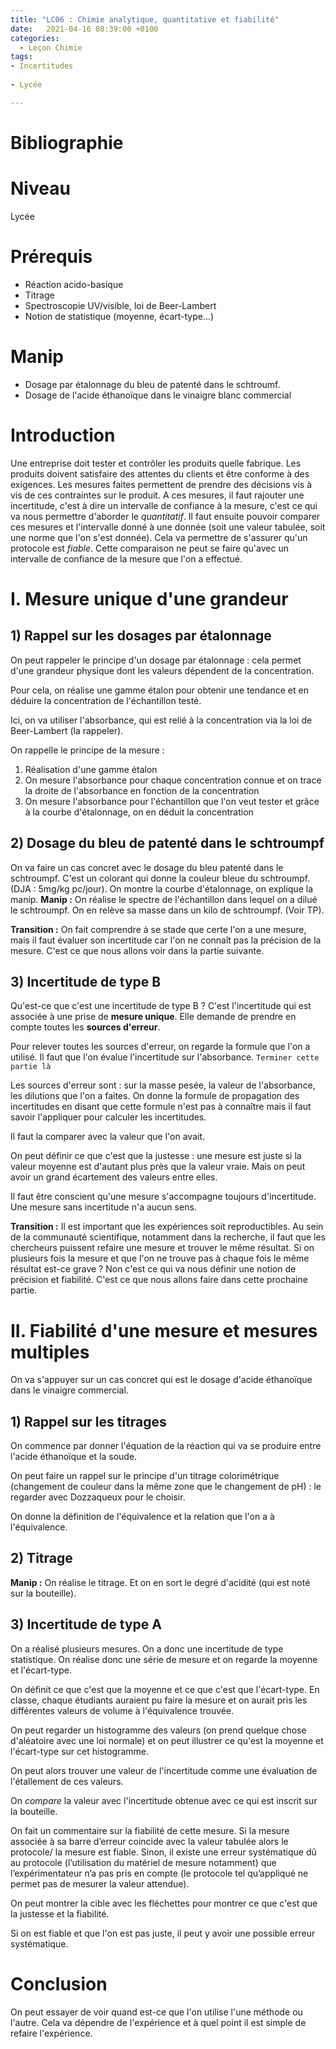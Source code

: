 ```yaml
---
title: "LC06 : Chimie analytique, quantitative et fiabilité"
date:   2021-04-16 08:39:00 +0100
categories:
  - Leçon Chimie
tags:
- Incertitudes
 
- Lycée

---
```

# Bibliographie

# Niveau 
Lycée

# Prérequis
* Réaction acido-basique
* Titrage
* Spectroscopie UV/visible, loi de Beer-Lambert
* Notion de statistique (moyenne, écart-type...)

# Manip
* Dosage par étalonnage du bleu de patenté dans le schtroumf.
* Dosage de l'acide éthanoïque dans le vinaigre blanc commercial

# Introduction

Une entreprise doit tester et contrôler les produits quelle fabrique. Les produits doivent satisfaire des attentes du clients et être conforme à des exigences.
Les mesures faites permettent de prendre des décisions vis à vis de ces contraintes sur le produit.
A ces mesures, il faut rajouter une incertitude, c'est à dire un intervalle de confiance à la mesure, c'est ce qui va nous permettre d'aborder le *quantitatif*.
Il faut ensuite pouvoir comparer ces mesures et l'intervalle donné à une donnée (soit une valeur tabulée, soit une norme que l'on s'est donnée). Cela va permettre de s'assurer qu'un protocole est *fiable*. Cette comparaison ne peut se faire qu'avec un intervalle de confiance de la mesure que l'on a effectué.

# I. Mesure unique d'une grandeur
## 1) Rappel sur les dosages par étalonnage
On peut rappeler le principe d'un dosage par étalonnage : cela permet d'une grandeur physique dont les valeurs dépendent de la concentration.

Pour cela, on réalise une gamme étalon  pour obtenir une tendance et en déduire la concentration de l'échantillon testé.

Ici, on va utiliser l'absorbance, qui est relié à la concentration via la loi de Beer-Lambert (la rappeler).

On rappelle le principe de la mesure : 
1) Réalisation d'une gamme étalon
2) On mesure l'absorbance pour chaque concentration connue et on trace la droite de l'absorbance en fonction de la concentration
3) On mesure l'absorbance pour l'échantillon que l'on veut tester et grâce à la courbe d'étalonnage, on en déduit la concentration

## 2) Dosage du bleu de patenté dans le schtroumpf
On va faire un cas concret avec le dosage du bleu patenté dans le schtroumpf. C'est un colorant qui donne la couleur bleue du schtroumpf. (DJA : 5mg/kg pc/jour).
On montre la courbe d'étalonnage, on explique la manip.
**Manip :** On réalise le spectre de l'échantillon dans lequel on a dilué le schtroumpf. On en relève sa masse dans un kilo de schtroumpf. (Voir TP).

**Transition :** On fait comprendre à se stade que certe l'on a une mesure, mais il faut évaluer son incertitude car l'on ne connaît pas la précision de la mesure. C'est ce que nous allons voir dans la partie suivante.

## 3) Incertitude de type B
Qu'est-ce que c'est une incertitude de type B ? C'est l'incertitude qui est associée à une prise de **mesure unique**. Elle demande de prendre en compte toutes les **sources d'erreur**.

Pour relever toutes les sources d'erreur, on regarde la formule que l'on a utilisé. Il faut que l'on évalue l'incertitude sur l'absorbance.
`Terminer cette partie là`

Les sources d'erreur sont : sur la masse pesée, la valeur de l'absorbance, les dilutions que l'on a faites.
On donne la formule de propagation des incertitudes en disant que cette formule n'est pas à connaître mais il faut savoir l'appliquer pour calculer les incertitudes.

Il faut la comparer avec la valeur que l'on avait. 

On peut définir ce que c'est que la justesse : une mesure est juste si la valeur moyenne est d'autant plus près que la valeur vraie. Mais on peut avoir un grand écartement des valeurs entre elles. 

Il faut être conscient qu'une mesure s'accompagne toujours d'incertitude. Une mesure sans incertitude n'a aucun sens. 

**Transition :** Il est important que les expériences soit reproductibles. Au sein de la communauté scientifique, notamment dans la recherche, il faut que les chercheurs puissent refaire une mesure et trouver le même résultat. Si on plusieurs fois la mesure et que l'on ne trouve pas à chaque fois le même résultat est-ce grave ? Non c'est ce qui va nous définir une notion de précision et fiabilité. C'est ce que nous allons faire dans cette prochaine partie.

# II. Fiabilité d'une mesure et mesures multiples
On va s'appuyer sur un cas concret qui est le dosage d'acide éthanoïque dans le vinaigre commercial.
## 1) Rappel sur les titrages

On commence par donner l'équation de la réaction qui va se produire entre l'acide éthanoïque et la soude.

On peut faire un rappel sur le principe d'un titrage colorimétrique (changement de couleur dans la même zone que le changement de pH) : le regarder avec Dozzaqueux pour le choisir.

On donne la définition de l'équivalence et la relation que l'on a à l'équivalence.

## 2) Titrage
**Manip :** On réalise le titrage. Et on en sort le degré d'acidité (qui est noté sur la bouteille). 

## 3) Incertitude de type A
On a réalisé plusieurs mesures. On a donc une incertitude de type statistique. On réalise donc une série de mesure et on regarde la moyenne et l'écart-type.

On définit ce que c'est que la moyenne et ce que c'est que l'écart-type. En classe, chaque étudiants auraient pu faire la mesure et on aurait pris les différentes valeurs de volume à l'équivalence trouvée.

On peut regarder un histogramme des valeurs (on prend quelque chose d'aléatoire avec une loi normale) et on peut illustrer ce qu'est la moyenne et l'écart-type sur cet histogramme.

On peut alors trouver une valeur de l'incertitude comme une évaluation de l'étallement de ces valeurs. 

On *compare* la valeur avec l'incertitude obtenue avec ce qui est inscrit sur la bouteille. 

On fait un commentaire sur la fiabilité de cette mesure. 
Si la mesure associée à sa barre d’erreur coincide avec la valeur tabulée alors le protocole/ la mesure est fiable. Sinon, il existe une erreur systématique dû au protocole (l’utilisation du matériel de mesure notamment) que l’expérimentateur n’a pas pris en compte (le protocole tel qu’appliqué ne permet pas de mesurer la valeur attendue).


On peut montrer la cible avec les fléchettes pour montrer ce que c'est que la justesse et la fiabilité. 

Si on est fiable et que l'on est pas juste, il peut y avoir une possible erreur systématique.

# Conclusion
On peut essayer de voir quand est-ce que l'on utilise l'une méthode ou l'autre. Cela va dépendre de l'expérience et à quel point il est simple de refaire l'expérience.
